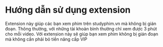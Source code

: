 # Hướng dẫn sử dụng extension
Extension này giúp các bạn xem phim trên studyphim.vn mà không bị gián đoạn. Thông thường, với những tài khoản bình thường chỉ xem được 3 phút cho mỗi video. Với extension này sẽ giúp bạn xem phim không bị gián đoạn mà không cần phải bỏ tiền nâng cấp VIP
